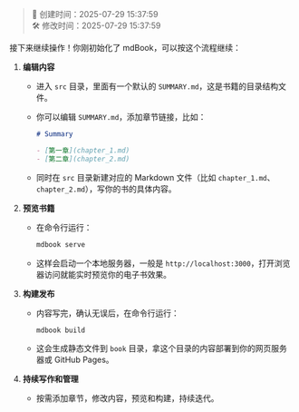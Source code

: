 <!-- timestamp inserted -->
> 📄 创建时间：2025-07-29 15:37:59  
> 🛠️ 修改时间：2025-07-29 15:37:59

接下来继续操作！你刚初始化了 mdBook，可以按这个流程继续：

1. **编辑内容**

   * 进入 `src` 目录，里面有一个默认的 `SUMMARY.md`，这是书籍的目录结构文件。
   * 你可以编辑 `SUMMARY.md`，添加章节链接，比如：

     ```markdown
     # Summary

     - [第一章](chapter_1.md)
     - [第二章](chapter_2.md)
     ```
   * 同时在 `src` 目录新建对应的 Markdown 文件（比如 `chapter_1.md`、`chapter_2.md`），写你的书的具体内容。

2. **预览书籍**

   * 在命令行运行：

     ```bash
     mdbook serve
     ```
   * 这样会启动一个本地服务器，一般是 `http://localhost:3000`，打开浏览器访问就能实时预览你的电子书效果。

3. **构建发布**

   * 内容写完，确认无误后，在命令行运行：

     ```bash
     mdbook build
     ```
   * 这会生成静态文件到 `book` 目录，拿这个目录的内容部署到你的网页服务器或 GitHub Pages。

4. **持续写作和管理**

   * 按需添加章节，修改内容，预览和构建，持续迭代。

